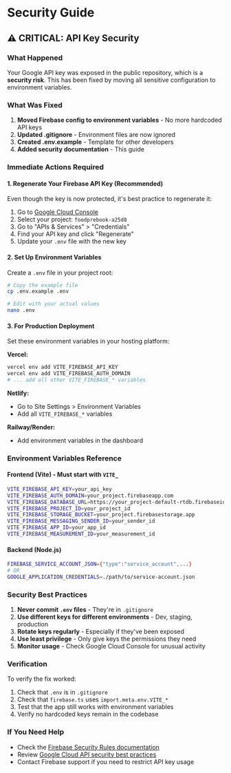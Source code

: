 # Security Guide

## ⚠️ CRITICAL: API Key Security

### What Happened
Your Google API key was exposed in the public repository, which is a **security risk**. This has been fixed by moving all sensitive configuration to environment variables.

### What Was Fixed
1. **Moved Firebase config to environment variables** - No more hardcoded API keys
2. **Updated .gitignore** - Environment files are now ignored
3. **Created .env.example** - Template for other developers
4. **Added security documentation** - This guide

### Immediate Actions Required

#### 1. Regenerate Your Firebase API Key (Recommended)
Even though the key is now protected, it's best practice to regenerate it:

1. Go to [Google Cloud Console](https://console.cloud.google.com/)
2. Select your project: `foodprebook-a25d8`
3. Go to "APIs & Services" > "Credentials"
4. Find your API key and click "Regenerate"
5. Update your `.env` file with the new key

#### 2. Set Up Environment Variables
Create a `.env` file in your project root:

```bash
# Copy the example file
cp .env.example .env

# Edit with your actual values
nano .env
```

#### 3. For Production Deployment
Set these environment variables in your hosting platform:

**Vercel:**
```bash
vercel env add VITE_FIREBASE_API_KEY
vercel env add VITE_FIREBASE_AUTH_DOMAIN
# ... add all other VITE_FIREBASE_* variables
```

**Netlify:**
- Go to Site Settings > Environment Variables
- Add all `VITE_FIREBASE_*` variables

**Railway/Render:**
- Add environment variables in the dashboard

### Environment Variables Reference

#### Frontend (Vite) - Must start with `VITE_`
```bash
VITE_FIREBASE_API_KEY=your_api_key
VITE_FIREBASE_AUTH_DOMAIN=your_project.firebaseapp.com
VITE_FIREBASE_DATABASE_URL=https://your_project-default-rtdb.firebaseio.com
VITE_FIREBASE_PROJECT_ID=your_project_id
VITE_FIREBASE_STORAGE_BUCKET=your_project.firebasestorage.app
VITE_FIREBASE_MESSAGING_SENDER_ID=your_sender_id
VITE_FIREBASE_APP_ID=your_app_id
VITE_FIREBASE_MEASUREMENT_ID=your_measurement_id
```

#### Backend (Node.js)
```bash
FIREBASE_SERVICE_ACCOUNT_JSON={"type":"service_account",...}
# OR
GOOGLE_APPLICATION_CREDENTIALS=./path/to/service-account.json
```

### Security Best Practices

1. **Never commit `.env` files** - They're in `.gitignore`
2. **Use different keys for different environments** - Dev, staging, production
3. **Rotate keys regularly** - Especially if they've been exposed
4. **Use least privilege** - Only give keys the permissions they need
5. **Monitor usage** - Check Google Cloud Console for unusual activity

### Verification
To verify the fix worked:

1. Check that `.env` is in `.gitignore`
2. Check that `firebase.ts` uses `import.meta.env.VITE_*`
3. Test that the app still works with environment variables
4. Verify no hardcoded keys remain in the codebase

### If You Need Help
- Check the [Firebase Security Rules documentation](https://firebase.google.com/docs/rules)
- Review [Google Cloud API security best practices](https://cloud.google.com/apis/docs/security-best-practices)
- Contact Firebase support if you need to restrict API key usage
